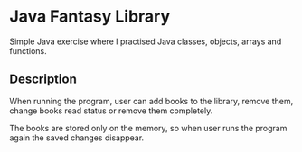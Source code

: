 # Java Fantasy Library
Simple Java exercise where I practised Java classes, objects, arrays and functions.

## Description
When running the program, user can add books to the library, remove them, change books read status or remove them completely.

The books are stored only on the memory, so when user runs the program again the saved changes disappear.




